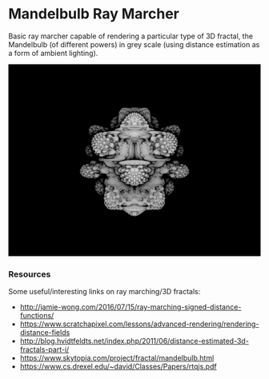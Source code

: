 # Mandelbulb Ray Marcher

Basic ray marcher capable of rendering a particular type of 3D
fractal, the Mandelbulb (of different powers) in grey scale (using distance 
estimation as a form of ambient lighting).

![mandelbulb](output_examples/high_precision/output_high_res.png)

### Resources

Some useful/interesting links on ray marching/3D fractals:

- http://jamie-wong.com/2016/07/15/ray-marching-signed-distance-functions/
- https://www.scratchapixel.com/lessons/advanced-rendering/rendering-distance-fields
- http://blog.hvidtfeldts.net/index.php/2011/06/distance-estimated-3d-fractals-part-i/ 
- https://www.skytopia.com/project/fractal/mandelbulb.html
- https://www.cs.drexel.edu/~david/Classes/Papers/rtqjs.pdf
